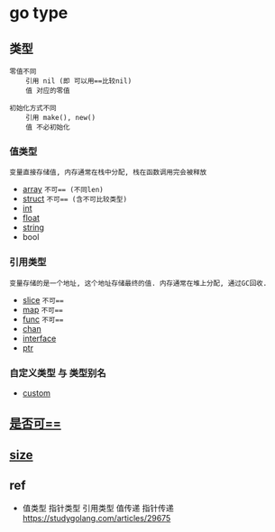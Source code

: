 # go type

## 类型

    零值不同
        引用 nil (即 可以用==比较nil)
        值 对应的零值

    初始化方式不同
        引用 make(), new()
        值 不必初始化

### 值类型

    变量直接存储值, 内存通常在栈中分配, 栈在函数调用完会被释放

- [array](go-array.md)  `不可== (不同len)`
- [struct](go-struct.md)  `不可== (含不可比较类型)`
- [int](go-int.md)
- [float](go-float.md)
- [string](go-string.md)  
- bool  

### 引用类型

    变量存储的是一个地址, 这个地址存储最终的值. 内存通常在堆上分配, 通过GC回收.

- [slice](go-slice.md)  `不可==`
- [map](go-map.md)  `不可==`
- [func](go-func.md)  `不可==`
- [chan](go-chan.md)  
- [interface](go-interface.md)
- [ptr](go-ptr.md)

### 自定义类型 与 类型别名

- [custom](go-type-custom.md)

## [是否可==](go-type-compare.md)

## [size](go-type-size.md)

## ref

- 值类型 指针类型 引用类型 值传递 指针传递 <https://studygolang.com/articles/29675>